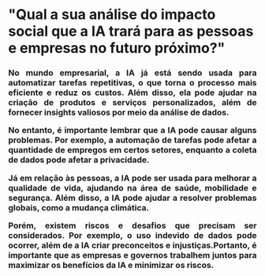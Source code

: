 # "Qual a sua análise do impacto social que a IA trará para as pessoas e empresas no futuro próximo?"

</head>
  <body>
<h3 align="justify">
No mundo empresarial, a IA já está sendo usada para automatizar tarefas repetitivas, o que torna o processo mais eficiente e reduz os custos. Além disso, ela pode ajudar na criação de produtos e serviços personalizados, além de fornecer insights valiosos por meio da análise de dados.<br>

No entanto, é importante lembrar que a IA pode causar alguns problemas. Por exemplo, a automação de tarefas pode afetar a quantidade de empregos em certos setores, enquanto a coleta de dados pode afetar a privacidade.<br>

Já em relação às pessoas, a IA pode ser usada para melhorar a qualidade de vida, ajudando na área de saúde, mobilidade e segurança. Além disso, a IA pode ajudar a resolver problemas globais, como a mudança climática.<br>

Porém, existem riscos e desafios que precisam ser considerados. Por exemplo, o uso indevido de dados pode ocorrer, além de a IA criar preconceitos e injustiças.Portanto, é importante que as empresas e governos trabalhem juntos para maximizar os benefícios da IA e minimizar os riscos.<br>
</h3>
  </body>
